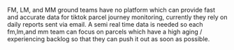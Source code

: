 FM, LM, and MM ground teams have no platform which can provide fast and accurate data for tiktok parcel journey monitoring, currently they rely on daily reports sent via email. A semi real time data is needed so each fm,lm,and mm team can focus on parcels which have a high aging / experiencing backlog so that they can push it out as soon as possible.
